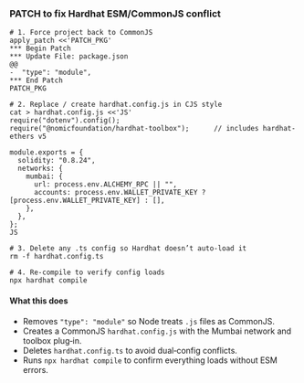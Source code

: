 ### PATCH to fix Hardhat ESM/CommonJS conflict

```
# 1. Force project back to CommonJS
apply_patch <<'PATCH_PKG'
*** Begin Patch
*** Update File: package.json
@@
-  "type": "module",
*** End Patch
PATCH_PKG

# 2. Replace / create hardhat.config.js in CJS style
cat > hardhat.config.js <<'JS'
require("dotenv").config();
require("@nomicfoundation/hardhat-toolbox");      // includes hardhat-ethers v5

module.exports = {
  solidity: "0.8.24",
  networks: {
    mumbai: {
      url: process.env.ALCHEMY_RPC || "",
      accounts: process.env.WALLET_PRIVATE_KEY ? [process.env.WALLET_PRIVATE_KEY] : [],
    },
  },
};
JS

# 3. Delete any .ts config so Hardhat doesn’t auto-load it
rm -f hardhat.config.ts

# 4. Re-compile to verify config loads
npx hardhat compile
```

#### What this does
* Removes `"type": "module"` so Node treats `.js` files as CommonJS.
* Creates a CommonJS `hardhat.config.js` with the Mumbai network and toolbox plug‑in.
* Deletes `hardhat.config.ts` to avoid dual‑config conflicts.
* Runs `npx hardhat compile` to confirm everything loads without ESM errors.
